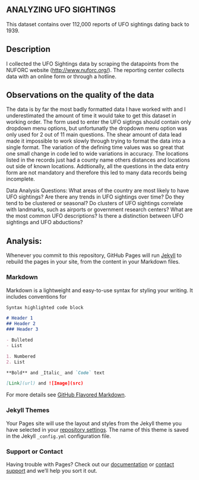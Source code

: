 ## ANALYZING UFO SIGHTINGS

This dataset contains over 112,000 reports of UFO sightings dating back to 1939.

## Description

I collected the UFO Sightings data by scraping the datapoints from the NUFORC website (http://www.nuforc.org/).  The reporting center collects data with an online form or through a hotline.  

## Observations on the quality of the data

The data is by far the most badly formatted data I have worked with and I underestimated the amount of time it would take to get this dataset in working order.  The form used to enter the UFO sigtings should contain only dropdown menu options, but unfortunatly the dropdown menu option was only used for 2 out of 11 main questions.  The shear amount of data lead made it impossible to work slowly through trying to format the data into a single format.  The variation of the defining time values was so great that one small change in code led to wide variations in accuracy.  The locations listed in the records just had a county name others distances and locations out side of known locations. Addtionally, all the questions in the data entry form are not mandatory and therefore this led to many data records being incomplete.

Data Analysis Questions:
What areas of the country are most likely to have UFO sightings?
Are there any trends in UFO sightings over time? Do they tend to be clustered or seasonal?
Do clusters of UFO sightings correlate with landmarks, such as airports or government research centers?
What are the most common UFO descriptions?
Is there a distinction between UFO sightings and UFO abductions?  

## Analysis:


Whenever you commit to this repository, GitHub Pages will run [Jekyll](https://jekyllrb.com/) to rebuild the pages in your site, from the content in your Markdown files.

### Markdown

Markdown is a lightweight and easy-to-use syntax for styling your writing. It includes conventions for

```markdown
Syntax highlighted code block

# Header 1
## Header 2
### Header 3

- Bulleted
- List

1. Numbered
2. List

**Bold** and _Italic_ and `Code` text

[Link](url) and ![Image](src)
```

For more details see [GitHub Flavored Markdown](https://guides.github.com/features/mastering-markdown/).

### Jekyll Themes

Your Pages site will use the layout and styles from the Jekyll theme you have selected in your [repository settings](https://github.com/jenesq/UFO-s/settings). The name of this theme is saved in the Jekyll `_config.yml` configuration file.

### Support or Contact

Having trouble with Pages? Check out our [documentation](https://help.github.com/categories/github-pages-basics/) or [contact support](https://github.com/contact) and we’ll help you sort it out.
